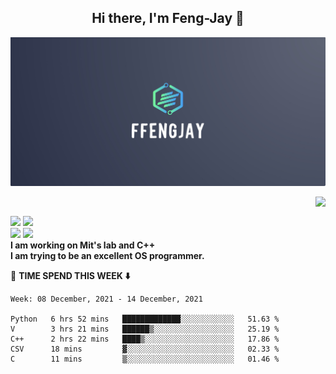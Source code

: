 <h2 align="center"> Hi there, I'm Feng-Jay 👋 </h2>  

![](https://github.com/Feng-Jay/DataStruct/blob/master/Image/1.png)  

<img align="right" src="https://github-readme-stats.vercel.app/api?username=Feng-Jay&show_icons=true&icon_color=CE1D2D&text_color=718096&bg_color=ffffff&hide_title=true" />


&emsp;

![](https://visitor-badge.glitch.me/badge?page_id=Feng-Jay.readme)
![](https://img.shields.io/badge/Concentrate-Cpp-blue)  
![](https://img.shields.io/badge/Rust-primer-orange)
![](https://img.shields.io/badge/Target-OS-9cf)  
**I am working on Mit's lab and C++**  
**I am trying to be an excellent OS programmer.**  


📘 **TIME SPEND THIS WEEK ⬇️**
<!--START_SECTION:waka-->
```text
Week: 08 December, 2021 - 14 December, 2021

Python   6 hrs 52 mins   █████████████░░░░░░░░░░░░   51.63 % 
V        3 hrs 21 mins   ██████▒░░░░░░░░░░░░░░░░░░   25.19 % 
C++      2 hrs 22 mins   ████▒░░░░░░░░░░░░░░░░░░░░   17.86 % 
CSV      18 mins         ▓░░░░░░░░░░░░░░░░░░░░░░░░   02.33 % 
C        11 mins         ▒░░░░░░░░░░░░░░░░░░░░░░░░   01.46 % 
```
<!--END_SECTION:waka-->
